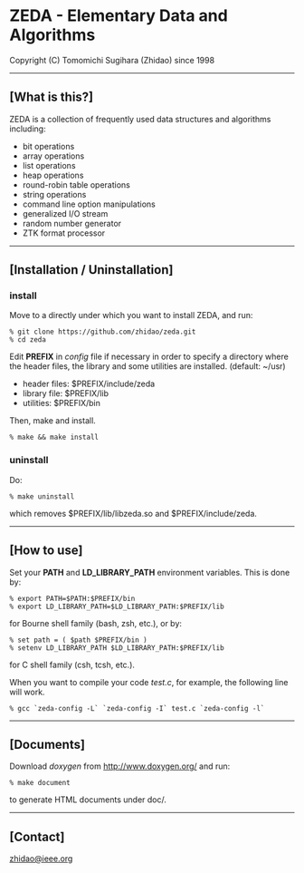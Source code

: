 ZEDA - Elementary Data and Algorithms
=================================================================
Copyright (C) Tomomichi Sugihara (Zhidao) since 1998

-----------------------------------------------------------------
## [What is this?]

ZEDA is a collection of frequently used data structures and
algorithms including:

- bit operations
- array operations
- list operations
- heap operations
- round-robin table operations
- string operations
- command line option manipulations
- generalized I/O stream
- random number generator
- ZTK format processor

-----------------------------------------------------------------
## [Installation / Uninstallation]

### install

Move to a directly under which you want to install ZEDA, and run:

   ```
   % git clone https://github.com/zhidao/zeda.git
   % cd zeda
   ```

Edit **PREFIX** in *config* file if necessary in order to specify
a directory where the header files, the library and some utilities
are installed. (default: ~/usr)

   - header files: $PREFIX/include/zeda
   - library file: $PREFIX/lib
   - utilities: $PREFIX/bin

Then, make and install.

   ```
   % make && make install
   ```

### uninstall

Do:

   ```
   % make uninstall
   ```

which removes $PREFIX/lib/libzeda.so and $PREFIX/include/zeda.

-----------------------------------------------------------------
## [How to use]

Set your **PATH** and **LD\_LIBRARY\_PATH** environment variables.
This is done by:

   ```
   % export PATH=$PATH:$PREFIX/bin
   % export LD_LIBRARY_PATH=$LD_LIBRARY_PATH:$PREFIX/lib
   ```

for Bourne shell family (bash, zsh, etc.), or by:

   ```
   % set path = ( $path $PREFIX/bin )
   % setenv LD_LIBRARY_PATH $LD_LIBRARY_PATH:$PREFIX/lib
   ```

for C shell family (csh, tcsh, etc.).

When you want to compile your code *test.c*, for example, the following line will work.

   ```
   % gcc `zeda-config -L` `zeda-config -I` test.c `zeda-config -l`
   ```

-----------------------------------------------------------------
## [Documents]

Download *doxygen* from http://www.doxygen.org/
and run:

   ```
   % make document
   ```
   
to generate HTML documents under doc/.

-----------------------------------------------------------------
## [Contact]

zhidao@ieee.org
